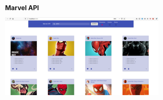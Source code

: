 ## Marvel API

![Yeaahhhhhhh](https://github.com/ashikabi/frontend-react-hooks/blob/master/public/marvelAPI.png)